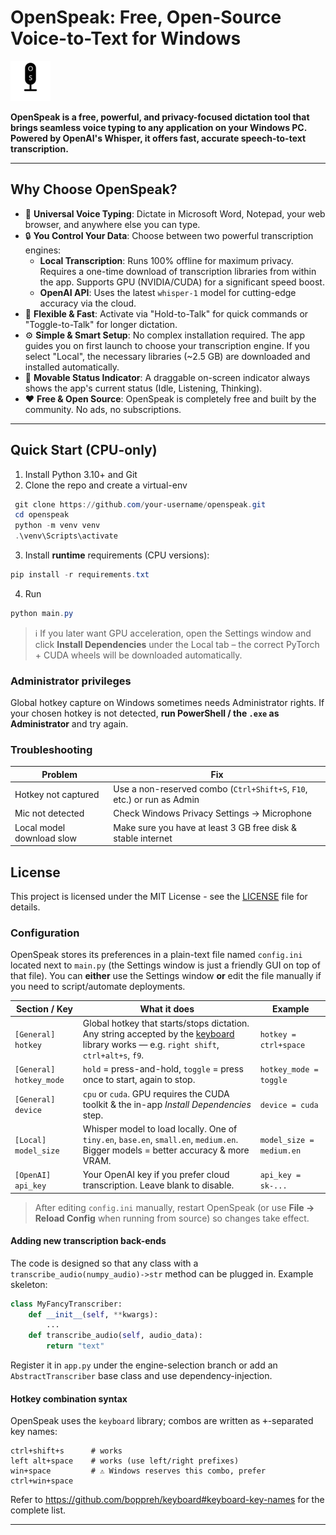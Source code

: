 # OpenSpeak: Free, Open-Source Voice-to-Text for Windows

![OpenSpeak Logo](src/openspeak/assets/os_icon.png)

**OpenSpeak is a free, powerful, and privacy-focused dictation tool that brings seamless voice typing to any application on your Windows PC. Powered by OpenAI's Whisper, it offers fast, accurate speech-to-text transcription.**

---

## Why Choose OpenSpeak?

*   🎤 **Universal Voice Typing**: Dictate in Microsoft Word, Notepad, your web browser, and anywhere else you can type.
*   🔒 **You Control Your Data**: Choose between two powerful transcription engines:
    *   **Local Transcription**: Runs 100% offline for maximum privacy. Requires a one-time download of transcription libraries from within the app. Supports GPU (NVIDIA/CUDA) for a significant speed boost.
    *   **OpenAI API**: Uses the latest `whisper-1` model for cutting-edge accuracy via the cloud.
*   🚀 **Flexible & Fast**: Activate via "Hold-to-Talk" for quick commands or "Toggle-to-Talk" for longer dictation.
*   ⚙️ **Simple & Smart Setup**: No complex installation required. The app guides you on first launch to choose your transcription engine. If you select "Local", the necessary libraries (~2.5 GB) are downloaded and installed automatically.
*   👀 **Movable Status Indicator**: A draggable on-screen indicator always shows the app's current status (Idle, Listening, Thinking).
*   ❤️ **Free & Open Source**: OpenSpeak is completely free and built by the community. No ads, no subscriptions.

---

## Quick Start (CPU-only)

1. Install Python 3.10+ and Git
2. Clone the repo and create a virtual-env
```powershell
 git clone https://github.com/your-username/openspeak.git
 cd openspeak
 python -m venv venv
 .\venv\Scripts\activate
```
3. Install **runtime** requirements (CPU versions):
```powershell
pip install -r requirements.txt
```
4. Run
```powershell
python main.py
```

> ℹ️  If you later want GPU acceleration, open the Settings window and click **Install Dependencies** under the Local tab – the correct PyTorch + CUDA wheels will be downloaded automatically.

### Administrator privileges
Global hotkey capture on Windows sometimes needs Administrator rights. If your chosen hotkey is not detected, **run PowerShell / the `.exe` as Administrator** and try again.

### Troubleshooting
| Problem | Fix |
|---------|-----|
| Hotkey not captured | Use a non-reserved combo (`Ctrl+Shift+S`, `F10`, etc.) or run as Admin |
| Mic not detected | Check Windows Privacy Settings → Microphone |
| Local model download slow | Make sure you have at least 3 GB free disk & stable internet |

## License
This project is licensed under the MIT License - see the [LICENSE](LICENSE) file for details.

### Configuration

OpenSpeak stores its preferences in a plain-text file named `config.ini` located next to `main.py` (the Settings window is just a friendly GUI on top of that file). You can **either** use the Settings window **or** edit the file manually if you need to script/automate deployments.

| Section / Key | What it does | Example |
|---------------|-------------|---------|
| `[General]` `hotkey` | Global hotkey that starts/stops dictation.  Any string accepted by the [keyboard](https://github.com/boppreh/keyboard) library works &mdash; e.g. `right shift`, `ctrl+alt+s`, `f9`. | `hotkey = ctrl+space` |
| `[General]` `hotkey_mode` | `hold` = press-and-hold, `toggle` = press once to start, again to stop. | `hotkey_mode = toggle` |
| `[General]` `device` | `cpu` or `cuda`.  GPU requires the CUDA toolkit & the in-app *Install Dependencies* step. | `device = cuda` |
| `[Local]` `model_size` | Whisper model to load locally.  One of `tiny.en`, `base.en`, `small.en`, `medium.en`.  Bigger models = better accuracy & more VRAM. | `model_size = medium.en` |
| `[OpenAI]` `api_key` | Your OpenAI key if you prefer cloud transcription. Leave blank to disable. | `api_key = sk-...` |

> After editing `config.ini` manually, restart OpenSpeak (or use **File → Reload Config** when running from source) so changes take effect.

#### Adding new transcription back-ends

The code is designed so that any class with a `transcribe_audio(numpy_audio)->str` method can be plugged in.  Example skeleton:

```python
class MyFancyTranscriber:
    def __init__(self, **kwargs):
        ...
    def transcribe_audio(self, audio_data):
        return "text"
```

Register it in `app.py` under the engine-selection branch or add an `AbstractTranscriber` base class and use dependency-injection.

#### Hotkey combination syntax

OpenSpeak uses the `keyboard` library; combos are written as <kbd>+</kbd>-separated key names:

```
ctrl+shift+s      # works
left alt+space    # works (use left/right prefixes)
win+space         # ⚠ Windows reserves this combo, prefer ctrl+win+space
```

Refer to <https://github.com/boppreh/keyboard#keyboard-key-names> for the complete list.

--- 